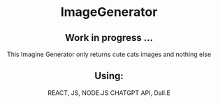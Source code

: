 <h1 align="center"> ImageGenerator </h1>

<h2 align="center"> Work in progress ... </h2>


<p align="center"> This Imagine Generator only returns cute cats images and nothing else  </p>


<h2 align="center"> Using: </h2>


<p align="center"> REACT,
JS, NODE.JS
CHATGPT API,
Dall.E </p>
